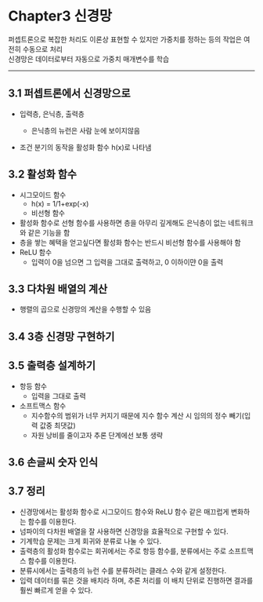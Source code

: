 # Chapter3 신경망

퍼셉트론으로 복잡한 처리도 이론상 표현할 수 있지만 가중치를 정하는 등의 작업은 여전히 수동으로 처리   
신경망은 데이터로부터 자동으로 가중치 매개변수를 학습

---
## 3.1 퍼셉트론에서 신경망으로

* 입력층, 은닉층, 출력층
    * 은닉층의 뉴런은 사람 눈에 보이지않음

* 조건 분기의 동작을 활성화 함수 h(x)로 나타냄

## 3.2 활성화 함수

* 시그모이드 함수
    * h(x) = 1/1+exp(-x)
    * 비선형 함수
* 활성화 함수로 선형 함수를 사용하면 층을 아무리 깊게해도 은닉층이 없는 네트워크와 같은 기능을 함
* 층을 쌓는 혜택을 얻고싶다면 활성화 함수는 반드시 비선형 함수를 사용해야 함
* ReLU 함수
    * 입력이 0을 넘으면 그 입력을 그대로 출력하고, 0 이하이먄 0을 출력

## 3.3 다차원 배열의 계산
* 행렬의 곱으로 신경망의 계산을 수행할 수 있음

## 3.4 3층 신경망 구현하기
## 3.5 출력층 설계하기
* 항등 함수
    * 입력을 그대로 출력
* 소프트맥스 함수
    * 지수함수의 범위가 너무 커지기 때문에 지수 함수 계산 시 임의의 정수 빼기(입력 값중 최댓값)
    * 자원 낭비를 줄이고자 추론 단계에선 보통 생략

## 3.6 손글씨 숫자 인식
## 3.7 정리
* 신경망에서는 활성화 함수로 시그모이드 함수와 ReLU 함수 같은 매끄럽게 변화하는 함수를 이용한다.
* 넘파이의 다차원 배열을 잘 사용하면 신경망을 효율적으로 구현할 수 있다.
* 기계학습 문제는 크게 회귀와 분류로 나눌 수 있다.
* 출력층의 활성화 함수로는 회귀에서는 주로 항등 함수를, 분류에서는 주로 소프트맥스 함수를 이용한다.
* 분류시에서는 출력층의 뉴런 수를 분류하려는 클래스 수와 같게 설정한다.
* 입력 데이터를 묶은 것을 배치라 하며, 추론 처리를 이 배치 단위로 진행하면 결과를 훨씬 빠르게 얻을 수 있다.
